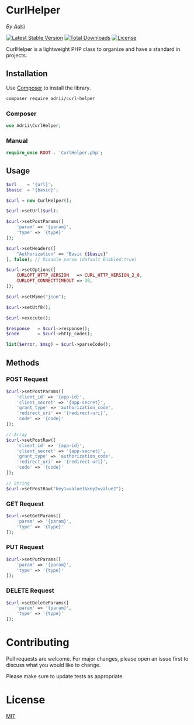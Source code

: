 # CurlHelper

*By [Adrii](https://github.com/AdrianVillamayor)*

[![Latest Stable Version](http://img.shields.io/packagist/v/adrii/curl-helper.svg)](https://packagist.org/packages/adrii/curl-helper)
[![Total Downloads](http://img.shields.io/packagist/dt/adrii/curl-helper.svg)](https://packagist.org/packages/adrii/curl-helper)
[![License](http://img.shields.io/packagist/l/adrii/curl-helper.svg)](https://packagist.org/packages/adrii/curl-helper)

CurlHelper is a lightweight PHP class to organize and have a standard in projects.

## Installation

Use [Composer](https://getcomposer.org/) to install the library.

```bash
composer require adrii/curl-helper
```

### Composer
```php
use Adrii\CurlHelper;
```

### Manual

```php
require_once ROOT . 'CurlHelper.php';
```

## Usage

```php
$url    = '{url}';
$basic  = '{basic}';

$curl = new CurlHelper();

$curl->setUrl($url);

$curl->setPostParams([
    'param' => '{param}',
    'type' => '{type}'
]);

$curl->setHeaders([
    "Authorization" => "Basic {$basic}"
], false); // Disable parse (dafault Enabled:true) 

$curl->setOptions([
    CURLOPT_HTTP_VERSION   => CURL_HTTP_VERSION_2_0,
    CURLOPT_CONNECTTIMEOUT => 30,
]);

$curl->setMime("json");

$curl->setUtf8();

$curl->execute();

$response   = $curl->response();
$code       = $curl->http_code();

list($error, $msg) = $curl->parseCode();

```

## Methods

### POST Request

```php
$curl->setPostParams([
    'client_id' => '{app-id}',
    'client_secret' => '{app-secret}',
    'grant_type' => 'authorization_code',
    'redirect_uri' => '{redirect-uri}',
    'code' => '{code}'
]);
```

```php
// Array
$curl->setPostRaw([
    'client_id' => '{app-id}',
    'client_secret' => '{app-secret}',
    'grant_type' => 'authorization_code',
    'redirect_uri' => '{redirect-uri}',
    'code' => '{code}'
]);

// String
$curl->setPostRaw("key1=value1&key2=value2");
```

### GET Request

```php
$curl->setGetParams([
    'param' => '{param}',
    'type' => '{type}'
]);
```

### PUT Request


```php
$curl->setPutParams([
    'param' => '{param}',
    'type' => '{type}'
]);
```


### DELETE Request


```php
$curl->setDeleteParams([
    'param' => '{param}',
    'type' => '{type}'
]);
```

# Contributing
Pull requests are welcome. For major changes, please open an issue first to discuss what you would like to change.

Please make sure to update tests as appropriate.

# License
[MIT](https://github.com/AdrianVillamayor/CurlHelper/blob/master/LICENSE)
